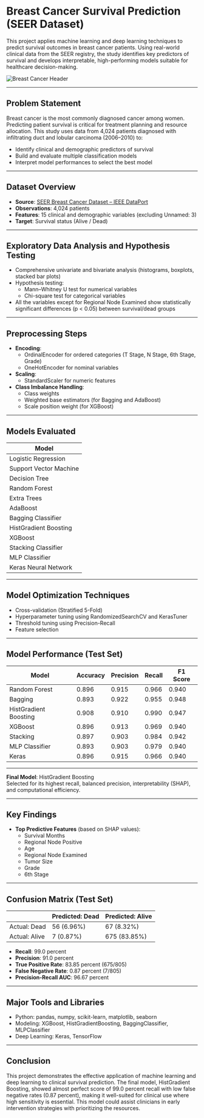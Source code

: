 # Breast Cancer Survival Prediction (SEER Dataset)

This project applies machine learning and deep learning techniques to predict survival outcomes in breast cancer patients. Using real-world clinical data from the SEER registry, the study identifies key predictors of survival and develops interpretable, high-performing models suitable for healthcare decision-making.

![Breast Cancer Header](https://www.sysmex.co.uk/fileadmin/_processed_/a/9/csm_LifeScience_StageImage_BreastCancer_1500x600-01_2498abd1e0.jpg)

---

## Problem Statement

Breast cancer is the most commonly diagnosed cancer among women. Predicting patient survival is critical for treatment planning and resource allocation. This study uses data from 4,024 patients diagnosed with infiltrating duct and lobular carcinoma (2006–2010) to:

- Identify clinical and demographic predictors of survival
- Build and evaluate multiple classification models
- Interpret model performances to select the best model

---

## Dataset Overview

- **Source**: [SEER Breast Cancer Dataset – IEEE DataPort](https://ieee-dataport.org/open-access/seer-breast-cancer-data)  
- **Observations**: 4,024 patients  
- **Features**: 15 clinical and demographic variables (excluding Unnamed: 3)
- **Target**: Survival status (Alive / Dead)  

---

## Exploratory Data Analysis and Hypothesis Testing

- Comprehensive univariate and bivariate analysis (histograms, boxplots, stacked bar plots)
- Hypothesis testing:
  - Mann–Whitney U test for numerical variables
  - Chi-square test for categorical variables
- All the variables except for Regional Node Examined show statistically significant differences (p < 0.05) between survival/dead groups

---

## Preprocessing Steps

- **Encoding**:
  - OrdinalEncoder for ordered categories (T Stage, N Stage, 6th Stage, Grade)
  - OneHotEncoder for nominal variables
- **Scaling**:
  - StandardScaler for numeric features
- **Class Imbalance Handling**:
  - Class weights
  - Weighted base estimators (for Bagging and AdaBoost)
  - Scale position weight (for XGBoost)

---

## Models Evaluated

| Model                  |
|------------------------|
| Logistic Regression    |
| Support Vector Machine |
| Decision Tree          |
| Random Forest          |
| Extra Trees            |
| AdaBoost               |
| Bagging Classifier     |
| HistGradient Boosting  |
| XGBoost                |
| Stacking Classifier    |
| MLP Classifier         |
| Keras Neural Network   |

---

## Model Optimization Techniques
- Cross-validation (Stratified 5-Fold)
- Hyperparameter tuning using RandomizedSearchCV and KerasTuner
- Threshold tuning using Precision-Recall
- Feature selection

---

## Model Performance (Test Set)

| Model                  | Accuracy | Precision | Recall | F1 Score |
|------------------------|----------|-----------|--------|----------|
| Random Forest          | 0.896    | 0.915     | 0.966  | 0.940    |
| Bagging                | 0.893    | 0.922     | 0.955  | 0.948    |
| HistGradient Boosting  | 0.908    | 0.910     | 0.990  | 0.947    |
| XGBoost                | 0.896    | 0.913     | 0.969  | 0.940    |
| Stacking               | 0.897    | 0.903     | 0.984  | 0.942    |
| MLP Classifier         | 0.893    | 0.903     | 0.979  | 0.940    |
| Keras                  | 0.896    | 0.915     | 0.966  | 0.940    |

---

**Final Model**: HistGradient Boosting  
Selected for its highest recall, balanced precision, interpretability (SHAP), and computational efficiency.

---

## Key Findings

- **Top Predictive Features** (based on SHAP values):
  - Survival Months
  - Regional Node Positive
  - Age
  - Regional Node Examined
  - Tumor Size
  - Grade
  - 6th Stage

---

## Confusion Matrix (Test Set)

|                  | Predicted: Dead | Predicted: Alive |
|------------------|------------------|-----------------|
| Actual: Dead     | 56 (6.96%)        | 67 (8.32%)     |
| Actual: Alive    |  7 (0.87%)        | 675 (83.85%)   |

- **Recall**: 99.0 percent  
- **Precision**: 91.0 percent
- **True Positive Rate**: 83.85 percent (675/805)
- **False Negative Rate**: 0.87 percent (7/805)
- **Precision-Recall AUC**: 96.67 percent
  
---

## Major Tools and Libraries

- Python: pandas, numpy, scikit-learn, matplotlib, seaborn
- Modeling: XGBoost, HistGradientBoosting, BaggingClassifier, MLPClassifier
- Deep Learning: Keras, TensorFlow

---

## Conclusion

This project demonstrates the effective application of machine learning and deep learning to clinical survival prediction. The final model, HistGradient Boosting, showed almost perfect score of 99.0 percent recall with low false negative rates (0.87 percent), making it well-suited for clinical use where high sensitivity is essential. This model could assist clinicians in early intervention strategies with prioritizing the resources.
